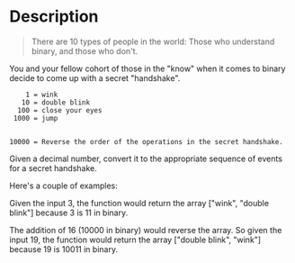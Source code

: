 # Description

> There are 10 types of people in the world: Those who understand
> binary, and those who don't.

You and your fellow cohort of those in the "know" when it comes to
binary decide to come up with a secret "handshake".

```text
    1 = wink
   10 = double blink
  100 = close your eyes
 1000 = jump


10000 = Reverse the order of the operations in the secret handshake.
```

Given a decimal number, convert it to the appropriate sequence of events for a secret handshake.

Here's a couple of examples:

Given the input 3, the function would return the array
["wink", "double blink"] because 3 is 11 in binary.

The addition of 16 (10000 in binary) would reverse the array. So given the input 19, the function would return the array ["double blink", "wink"] because 19 is 10011 in binary.
